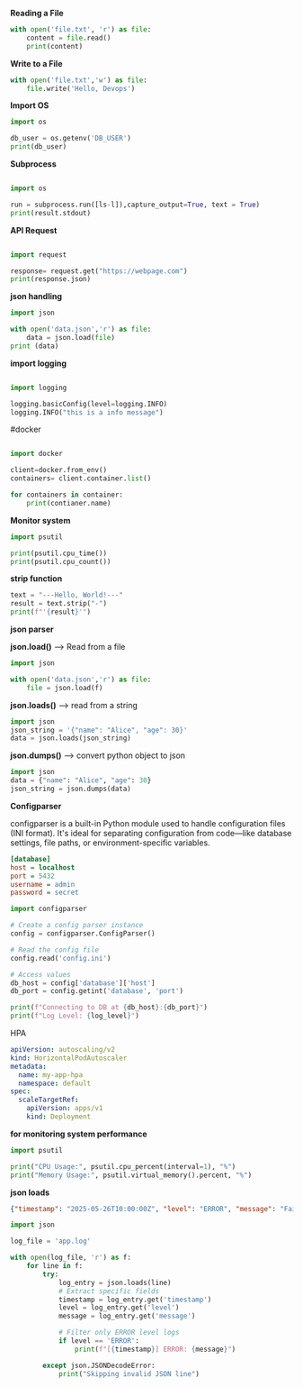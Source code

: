 **Reading a File**

```python
with open('file.txt', 'r') as file:
    content = file.read()
    print(content)
```

**Write to a File**

```python
with open('file.txt','w') as file:
    file.write('Hello, Devops')
```
**Import OS**

```python
import os

db_user = os.getenv('DB_USER')
print(db_user)
```
**Subprocess**

```python

import os

run = subprocess.run([ls-l]),capture_output=True, text = True)
print(result.stdout)
```
**API Request**

```python

import request

response= request.get("https://webpage.com")
print(response.json)
```

**json handling**

```python
import json 

with open('data.json','r') as file:
    data = json.load(file)
print (data)
```
**import logging**

```python

import logging

logging.basicConfig(level=logging.INFO)
logging.INFO("this is a info message")
```

#docker

```python

import docker

client=docker.from_env()
containers= client.container.list()

for containers in container:
    print(contianer.name)
```

**Monitor system**

```python
import psutil

print(psutil.cpu_time())
print(psutil.cpu_count())

```
**strip function**
```python
text = "---Hello, World!---"
result = text.strip("-")
print(f"'{result}'")
```

**json parser**

**json.load()**  --> Read from a file 

```python
import json

with open('data.json','r') as file:
    file = json.load(f)
```

**json.loads()** --> read from a string

```python
import json
json_string = '{"name": "Alice", "age": 30}'
data = json.loads(json_string)
```

**json.dumps()** --> convert python object to json

```python
import json
data = {"name": "Alice", "age": 30}
json_string = json.dumps(data)
```

**Configparser**

configparser is a built-in Python module used to handle configuration files (INI format). It's ideal for separating configuration from code—like database settings, file paths, or environment-specific variables.

```ini
[database]
host = localhost
port = 5432
username = admin
password = secret
```

```python
import configparser

# Create a config parser instance
config = configparser.ConfigParser()

# Read the config file
config.read('config.ini')

# Access values
db_host = config['database']['host']
db_port = config.getint('database', 'port')

print(f"Connecting to DB at {db_host}:{db_port}")
print(f"Log Level: {log_level}")
```
HPA

```yaml
apiVersion: autoscaling/v2
kind: HorizontalPodAutoscaler
metadata:
  name: my-app-hpa
  namespace: default
spec:
  scaleTargetRef:
    apiVersion: apps/v1
    kind: Deployment
```

**for monitoring system performance**

```python
import psutil

print("CPU Usage:", psutil.cpu_percent(interval=1), "%")
print("Memory Usage:", psutil.virtual_memory().percent, "%")
```

**json loads**

```json
{"timestamp": "2025-05-26T10:00:00Z", "level": "ERROR", "message": "Failed to connect", "user": "alice"}
```
```python
import json

log_file = 'app.log'

with open(log_file, 'r') as f:
    for line in f:
        try:
            log_entry = json.loads(line)
            # Extract specific fields
            timestamp = log_entry.get('timestamp')
            level = log_entry.get('level')
            message = log_entry.get('message')

            # Filter only ERROR level logs
            if level == 'ERROR':
                print(f"[{timestamp}] ERROR: {message}")

        except json.JSONDecodeError:
            print("Skipping invalid JSON line")
```









